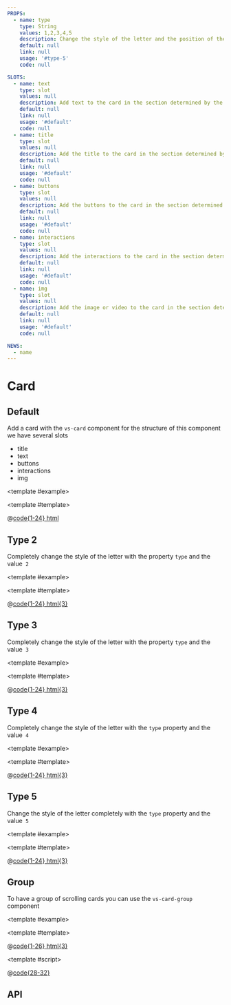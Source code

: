 ```yaml
---
PROPS:
  - name: type
    type: String
    values: 1,2,3,4,5
    description: Change the style of the letter and the position of the internals.
    default: null
    link: null
    usage: '#type-5'
    code: null

SLOTS:
  - name: text
    type: slot
    values: null
    description: Add text to the card in the section determined by the card type.
    default: null
    link: null
    usage: '#default'
    code: null
  - name: title
    type: slot
    values: null
    description: Add the title to the card in the section determined by the type of card.
    default: null
    link: null
    usage: '#default'
    code: null
  - name: buttons
    type: slot
    values: null
    description: Add the buttons to the card in the section determined by the type of card.
    default: null
    link: null
    usage: '#default'
    code: null
  - name: interactions
    type: slot
    values: null
    description: Add the interactions to the card in the section determined by the card type.
    default: null
    link: null
    usage: '#default'
    code: null
  - name: img
    type: slot
    values: null
    description: Add the image or video to the card in the section determined by the type of card.
    default: null
    link: null
    usage: '#default'
    code: null

NEWS:
  - name
---
```


# Card

<card>

<docs-warn />

## Default

Add a card with the `vs-card` component for the structure of this component we have several slots

- title
- text
- buttons
- interactions
- img

<template #example>
<card-default />
</template>

<template #template>

@[code{1-24} html](../.vuepress/components/card/default.vue)

</template>

</card>

<card>

## Type 2

Completely change the style of the letter with the property `type` and the value` 2`

<template #example>
<card-type2 />
</template>

<template #template>

@[code{1-24} html{3}](../.vuepress/components/card/type2.vue)

</template>

</card>

<card>

## Type 3

Completely change the style of the letter with the property `type` and the value` 3`

<template #example>
<card-type3 />
</template>

<template #template>

@[code{1-24} html{3}](../.vuepress/components/card/type3.vue)

</template>

</card>

<card>

## Type 4

Completely change the style of the letter with the `type` property and the value` 4`

<template #example>
<card-type4 />
</template>

<template #template>

@[code{1-24} html{3}](../.vuepress/components/card/type4.vue)

</template>

</card>

<card>

## Type 5

Change the style of the letter completely with the `type` property and the value` 5`

<template #example>
<card-type5 />
</template>

<template #template>

@[code{1-24} html{3}](../.vuepress/components/card/type5.vue)

</template>

</card>

<card>

## Group

To have a group of scrolling cards you can use the `vs-card-group` component

<template #example>
<card-group />
</template>

<template #template>

@[code{1-26} html{3}](../.vuepress/components/card/group.vue)

</template>

<template #script>

@[code{28-32}](../.vuepress/components/card/group.vue)

</template>

</card>

<card>

## API

</card>
